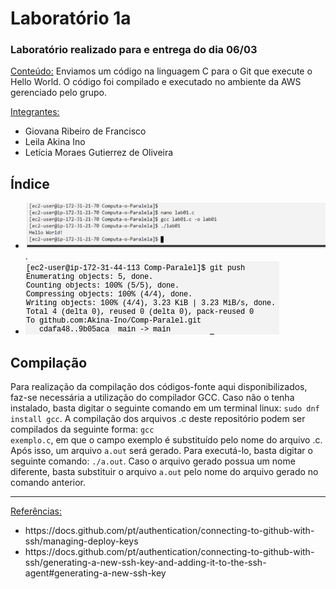 <h1>Laboratório 1a</h1>

<h3>Laboratório realizado para e entrega do dia 06/03</h3>

<ins>Conteúdo:</ins> Enviamos um código na linguagem C para o Git que execute o Hello World. O código foi compilado e executado no ambiente da AWS gerenciado pelo grupo.

<ins>Integrantes:</ins>
- Giovana Ribeiro de Francisco
- Leila Akina Ino
- Letícia Moraes Gutierrez de Oliveira

<h2>Índice</h2>

<ul>
<li><img src = "https://github.com/giovanaribeirodefrancisco/Computa-o-Paralela/blob/main/src/Imagem%20Hello%20World.png" alt = "Gcc do código "Hello, world!"">.</li>
<li><img src = "https://github.com/giovanaribeirodefrancisco/Computa-o-Paralela/blob/main/src/Lab01a_push.png" alt = "Screenshot do processo de push do arquivo teste.c para este repositório github."></li>
</ul>

<h2>Compilação</h2>

Para realização da compilação dos códigos-fonte aqui disponibilizados, faz-se necessária a utilização do compilador GCC. Caso não o tenha instalado, basta digitar o seguinte comando em um terminal linux: <code>sudo dnf install gcc</code>. A compilação dos arquivos .c deste repositório podem ser compilados da seguinte forma: <code>gcc exemplo.c</code>, em que o campo exemplo é substituído pelo nome do arquivo .c. Após isso, um arquivo <code>a.out</code> será gerado. Para executá-lo, basta digitar o seguinte comando: <code>./a.out</code>. Caso o arquivo gerado possua um nome diferente, basta substituir o arquivo <code>a.out</code> pelo nome do arquivo gerado no comando anterior.

<hr>
<ins>Referências:</ins>
<ul>
<li>https://docs.github.com/pt/authentication/connecting-to-github-with-ssh/managing-deploy-keys</li>
<li>https://docs.github.com/pt/authentication/connecting-to-github-with-ssh/generating-a-new-ssh-key-and-adding-it-to-the-ssh-agent#generating-a-new-ssh-key</li>
</ul>
